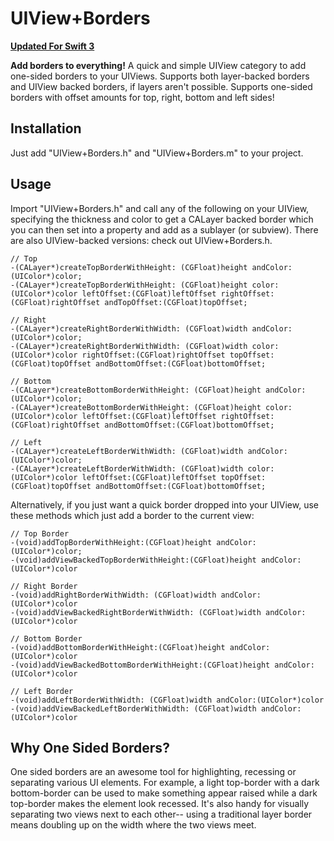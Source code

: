 # UIView+Borders

**[Updated For Swift 3](https://github.com/aaronn/UIView-Borders-Swift])**

**Add borders to everything!** A quick and simple UIView category to add one-sided borders to your UIViews. Supports both layer-backed borders and UIView backed borders, if layers aren't possible. Supports one-sided borders with offset amounts for top, right, bottom and left sides!

## Installation
Just add "UIView+Borders.h" and "UIView+Borders.m" to your project. 

## Usage
Import "UIView+Borders.h" and call any of the following on your UIView, specifying the thickness and color to get a CALayer backed border which you can then set into a property and add as a sublayer (or subview). There are also UIView-backed versions: check out UIView+Borders.h.

    // Top
    -(CALayer*)createTopBorderWithHeight: (CGFloat)height andColor:(UIColor*)color;
    -(CALayer*)createTopBorderWithHeight: (CGFloat)height color:(UIColor*)color leftOffset:(CGFloat)leftOffset rightOffset:(CGFloat)rightOffset andTopOffset:(CGFloat)topOffset;

    // Right
    -(CALayer*)createRightBorderWithWidth: (CGFloat)width andColor:(UIColor*)color;
    -(CALayer*)createRightBorderWithWidth: (CGFloat)width color:(UIColor*)color rightOffset:(CGFloat)rightOffset topOffset:(CGFloat)topOffset andBottomOffset:(CGFloat)bottomOffset;

    // Bottom
    -(CALayer*)createBottomBorderWithHeight: (CGFloat)height andColor:(UIColor*)color;
    -(CALayer*)createBottomBorderWithHeight: (CGFloat)height color:(UIColor*)color leftOffset:(CGFloat)leftOffset rightOffset:(CGFloat)rightOffset andBottomOffset:(CGFloat)bottomOffset;

    // Left
    -(CALayer*)createLeftBorderWithWidth: (CGFloat)width andColor:(UIColor*)color;
    -(CALayer*)createLeftBorderWithWidth: (CGFloat)width color:(UIColor*)color leftOffset:(CGFloat)leftOffset topOffset:(CGFloat)topOffset andBottomOffset:(CGFloat)bottomOffset;


Alternatively, if you just want a quick border dropped into your UIView, use these methods which just add a border to the current view:

    // Top Border
    -(void)addTopBorderWithHeight:(CGFloat)height andColor:(UIColor*)color;
    -(void)addViewBackedTopBorderWithHeight:(CGFloat)height andColor:(UIColor*)color

    // Right Border
    -(void)addRightBorderWithWidth: (CGFloat)width andColor:(UIColor*)color
    -(void)addViewBackedRightBorderWithWidth: (CGFloat)width andColor:(UIColor*)color

    // Bottom Border
    -(void)addBottomBorderWithHeight:(CGFloat)height andColor:(UIColor*)color
    -(void)addViewBackedBottomBorderWithHeight:(CGFloat)height andColor:(UIColor*)color

    // Left Border
    -(void)addLeftBorderWithWidth: (CGFloat)width andColor:(UIColor*)color
    -(void)addViewBackedLeftBorderWithWidth: (CGFloat)width andColor:(UIColor*)color

## Why One Sided Borders?
One sided borders are an awesome tool for highlighting, recessing or separating various UI elements. For example, a light top-border with a dark bottom-border can be used to make something appear raised while a dark top-border makes the element look recessed. It's also handy for visually separating two views next to each other-- using a traditional layer border means doubling up on the width where the two views meet.

